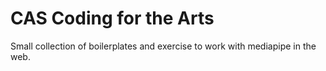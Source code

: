 # CAS Coding for the Arts

Small collection of boilerplates and exercise to work with mediapipe in the web.